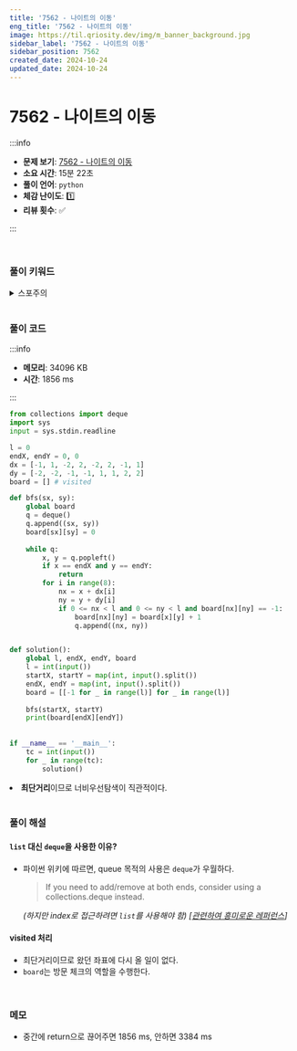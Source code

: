 ```yaml
---
title: '7562 - 나이트의 이동'
eng_title: '7562 - 나이트의 이동'
image: https://til.qriosity.dev/img/m_banner_background.jpg
sidebar_label: '7562 - 나이트의 이동'
sidebar_position: 7562
created_date: 2024-10-24
updated_date: 2024-10-24
---
```


# 7562 - 나이트의 이동

:::info

- **문제 보기**: [7562 - 나이트의 이동](https://www.acmicpc.net/problem/7562)
- **소요 시간**: 15분 22초
- **풀이 언어**: `python`
- **체감 난이도**: 1️⃣
- **리뷰 횟수**: ✅

:::

<br />

### 풀이 키워드

<details>
<summary>스포주의</summary>

`BFS`

</details>

<br />

### 풀이 코드

:::info

- **메모리**: 34096 KB
- **시간**: 1856 ms

:::

```python
from collections import deque
import sys
input = sys.stdin.readline

l = 0
endX, endY = 0, 0
dx = [-1, 1, -2, 2, -2, 2, -1, 1]
dy = [-2, -2, -1, -1, 1, 1, 2, 2]
board = [] # visited

def bfs(sx, sy):
    global board
    q = deque()
    q.append((sx, sy))
    board[sx][sy] = 0
    
    while q:
        x, y = q.popleft()
        if x == endX and y == endY:
            return
        for i in range(8):
            nx = x + dx[i]
            ny = y + dy[i]
            if 0 <= nx < l and 0 <= ny < l and board[nx][ny] == -1:
                board[nx][ny] = board[x][y] + 1
                q.append((nx, ny))


def solution():
    global l, endX, endY, board
    l = int(input())
    startX, startY = map(int, input().split())
    endX, endY = map(int, input().split())
    board = [[-1 for _ in range(l)] for _ in range(l)]
    
    bfs(startX, startY)
    print(board[endX][endY])
    
    
if __name__ == '__main__':
    tc = int(input())
    for _ in range(tc):
        solution()
```

<li><span style={{fontSize:32+'px'}}><b>최단거리</b></span>이므로 너비우선탐색이 직관적이다.</li>

<br />

### 풀이 해설

#### `list` 대신 `deque`을 사용한 이유?
- 파이썬 위키에 따르면, queue 목적의 사용은 `deque`가 우월하다.
    >  If you need to add/remove at both ends, consider using a collections.deque instead.

    *(하지만 index로 접근하려면 `list`를 사용해야 함) [[관련하여 흥미로운 레퍼런스](https://velog.io/@mindol/%ED%8C%8C%EC%9D%B4%EC%8D%AC-deque%EC%9D%98-%EC%9D%B8%EB%8D%B1%EC%8A%A4-%EC%A0%91%EA%B7%BC-%EC%97%B0%EC%82%B0-%EC%8B%9C%EA%B0%84-%EB%B3%B5%EC%9E%A1%EB%8F%84)]*

#### visited 처리
- 최단거리이므로 왔던 좌표에 다시 올 일이 없다.
- `board`는 방문 체크의 역할을 수행한다.

<br />

### 메모

- 중간에 return으로 끊어주면 1856 ms, 안하면 3384 ms